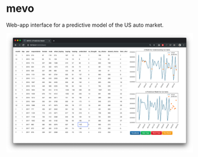 # mevo
Web-app interface for a predictive model of the US auto market.

<img src="https://github.com/noahmacdonald/mevo/blob/master/mevo1.png">
